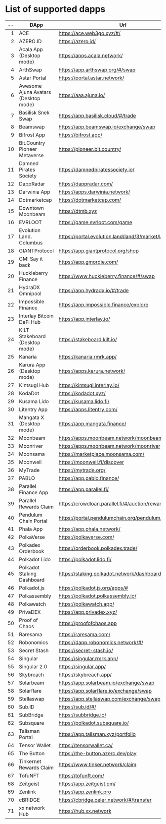
# List of supported dapps
| --  |                 DApp                 |                         Url                          |             Tags              |
| --: | ------------------------------------ | ---------------------------------------------------- | ----------------------------- |
|   1 | ACE                                  | https://ace.web3go.xyz/#/                            | utilities                     |
|   2 | AZERO.ID                             | https://azero.id/                                    | utilities                     |
|   3 | Acala App (Desktop mode)             | https://apps.acala.network/                          | bridge,dex,staking            |
|   4 | ArthSwap                             | https://app.arthswap.org/#/swap                      | dex,staking,evm               |
|   5 | Astar Portal                         | https://portal.astar.network/                        | bridge,staking,evm            |
|   6 | Awesome Ajuna Avatars (Desktop mode) | https://aaa.ajuna.io/                                | nft,gaming                    |
|   7 | Basilisk Snek Swap                   | https://app.basilisk.cloud/#/trade                   | bridge,dex                    |
|   8 | Beamswap                             | https://app.beamswap.io/exchange/swap                | bridge,dex,staking,evm        |
|   9 | Bifrost App                          | https://bifrost.app/                                 | bridge,crowdloans,dex,staking |
|  10 | Bit.Country Pioneer Metaverse        | https://pioneer.bit.country/                         | nft,staking,gaming            |
|  11 | Damned Pirates Society               | https://damnedpiratessociety.io/                     | nft,evm,gaming                |
|  12 | DappRadar                            | https://dappradar.com/                               | social                        |
|  13 | Darwinia App                         | https://apps.darwinia.network/                       | staking                       |
|  14 | Dotmarketcap                         | https://dotmarketcap.com/                            | social                        |
|  15 | Downtown Moonbeam                    | https://dtmb.xyz                                     | evm,social                    |
|  16 | EVRLOOT                              | https://game.evrloot.com/game                        | nft,gaming                    |
|  17 | Evolution Land. Columbus             | https://portal.evolution.land/land/3/market/land     | nft,evm,gaming                |
|  18 | GIANTProtocol                        | https://app.giantprotocol.org/shop                   | utilities                     |
|  19 | GM! Say it back                      | https://app.gmordie.com/                             | social                        |
|  20 | Huckleberry Finance                  | https://www.huckleberry.finance/#/swap               | bridge,dex,staking,evm        |
|  21 | HydraDX Omnipool                     | https://app.hydradx.io/#/trade                       | bridge,dex                    |
|  22 | Impossible Finance                   | https://app.impossible.finance/explore               | dex,evm                       |
|  23 | Interlay Bitcoin DeFi Hub            | https://app.interlay.io/                             | bridge,staking,dex            |
|  24 | KILT Stakeboard (Desktop mode)       | https://stakeboard.kilt.io/                          | staking                       |
|  25 | Kanaria                              | https://kanaria.rmrk.app/                            | nft                           |
|  26 | Karura App (Desktop mode)            | https://apps.karura.network/                         | bridge,dex,staking            |
|  27 | Kintsugi Hub                         | https://kintsugi.interlay.io/                        | bridge,staking,crowdloans     |
|  28 | KodaDot                              | https://kodadot.xyz/                                 | nft                           |
|  29 | Kusama Lido                          | https://kusama.lido.fi/                              | staking,evm                   |
|  30 | Litentry App                         | https://apps.litentry.com/                           | bridge,evm                    |
|  31 | Mangata X (Desktop mode)             | https://app.mangata.finance/                         | bridge                        |
|  32 | Moonbeam                             | https://apps.moonbeam.network/moonbeam               | bridge,staking,crowdloans,evm |
|  33 | Moonriver                            | https://apps.moonbeam.network/moonriver              | bridge,staking,crowdloans,evm |
|  34 | Moonsama                             | https://marketplace.moonsama.com/                    | nft,evm                       |
|  35 | Moonwell                             | https://moonwell.fi/discover                         | bridge,staking,evm            |
|  36 | MyTrade                              | https://mytrade.org/                                 | dex,staking,evm               |
|  37 | PABLO                                | https://app.pablo.finance/                           | dex                           |
|  38 | Parallel Finance App                 | https://app.parallel.fi/                             | bridge,dex                    |
|  39 | Parallel Rewards Claim               | https://crowdloan.parallel.fi/#/auction/rewards/     | crowdloans                    |
|  40 | Pendulum Chain Portal                | https://portal.pendulumchain.org/pendulum/dashboard  | utilities,staking             |
|  41 | Phala App                            | https://app.phala.network/                           | staking                       |
|  42 | PolkaVerse                           | https://polkaverse.com/                              | social                        |
|  43 | Polkadex Orderbook                   | https://orderbook.polkadex.trade/                    | dex,utilities                 |
|  44 | Polkadot Lido                        | https://polkadot.lido.fi/                            | staking,evm                   |
|  45 | Polkadot Staking Dashboard           | https://staking.polkadot.network/dashboard#/overview | staking,utilities             |
|  46 | Polkadot.js                          | https://polkadot.js.org/apps/#                       | utilities                     |
|  47 | Polkassembly                         | https://polkadot.polkassembly.io/                    | governance                    |
|  48 | Polkawatch                           | https://polkawatch.app/                              | staking                       |
|  49 | PrivaDEX                             | https://app.privadex.xyz/                            | dex                           |
|  50 | Proof of Chaos                       | https://proofofchaos.app                             | nft,governance                |
|  51 | Raresama                             | https://raresama.com/                                | nft                           |
|  52 | Robonomics                           | https://dapp.robonomics.network/#/                   | utilities                     |
|  53 | Secret Stash                         | https://secret-stash.io/                             | nft,utilities                 |
|  54 | Singular                             | https://singular.rmrk.app/                           | nft                           |
|  55 | Singular 2.0                         | https://singular.app/                                | nft                           |
|  56 | Skybreach                            | https://skybreach.app/                               | nft,evm,gaming                |
|  57 | Solarbeam                            | https://app.solarbeam.io/exchange/swap               | bridge,dex,staking,evm        |
|  58 | Solarflare                           | https://app.solarflare.io/exchange/swap              | bridge,dex,staking,evm        |
|  59 | Stellaswap                           | https://app.stellaswap.com/exchange/swap             | bridge,dex,staking,evm        |
|  60 | Sub.ID                               | https://sub.id/#/                                    | utilities                     |
|  61 | SubBridge                            | https://subbridge.io/                                | bridge,evm                    |
|  62 | Subsquare                            | https://polkadot.subsquare.io/                       | governance                    |
|  63 | Talisman Portal                      | https://app.talisman.xyz/portfolio                   | crowdloans,nft                |
|  64 | Tensor Wallet                        | https://tensorwallet.ca/                             | utilities,staking             |
|  65 | The Button                           | https://the-button.azero.dev/play                    | gaming                        |
|  66 | Tinkernet Rewards Claim              | https://www.tinker.network/claim                     | crowdloans                    |
|  67 | TofuNFT                              | https://tofunft.com/                                 | nft,evm                       |
|  68 | Zeitgeist                            | https://app.zeitgeist.pm/                            | utilities                     |
|  69 | Zenlink                              | https://app.zenlink.pro                              | dex,staking                   |
|  70 | cBRIDGE                              | https://cbridge.celer.network/#/transfer             | dex,evm,nft                   |
|  71 | xx network Hub                       | https://hub.xx.network                               | social,staking,utilities      |
